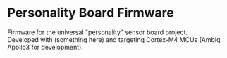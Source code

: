 # Personality Board Firmware

Firmware for the universal "personality" sensor board project.  
Developed with (something here) and targeting Cortex-M4 MCUs (Ambiq Apollo3 for development).
